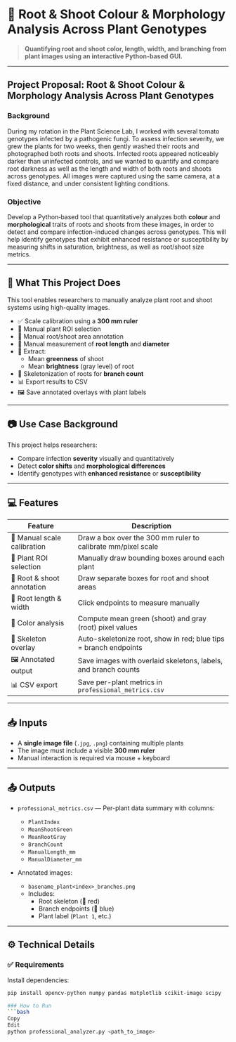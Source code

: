 # 🌿 Root & Shoot Colour & Morphology Analysis Across Plant Genotypes

> **Quantifying root and shoot color, length, width, and branching from plant images using an interactive Python-based GUI.**

---

## Project Proposal: Root & Shoot Colour & Morphology Analysis Across Plant Genotypes

### Background  
During my rotation in the Plant Science Lab, I worked with several tomato genotypes infected by a pathogenic fungi. To assess infection severity, we grew the plants for two weeks, then gently washed their roots and photographed both roots and shoots. Infected roots appeared noticeably darker than uninfected controls, and we wanted to quantify and compare root darkness as well as the length and width of both roots and shoots across genotypes. All images were captured using the same camera, at a fixed distance, and under consistent lighting conditions.


### Objective  
Develop a Python‐based tool that quantitatively analyzes both **colour** and **morphological** traits of roots and shoots from these images, in order to detect and compare infection-induced changes across genotypes. This will help identify genotypes that exhibit enhanced resistance or susceptibility by measuring shifts in saturation, brightness, as well as root/shoot size metrics.

---

## 🔧 What This Project Does

This tool enables researchers to manually analyze plant root and shoot systems using high-quality images.

- ✅ Scale calibration using a **300 mm ruler**
- 🌱 Manual plant ROI selection
- 🌿 Manual root/shoot area annotation
- 🎯 Manual measurement of **root length** and **diameter**
- 🎨 Extract:
  - Mean **greenness** of shoot
  - Mean **brightness** (gray level) of root
- 🔗 Skeletonization of roots for **branch count**
- 📊 Export results to CSV  
- 🖼️ Save annotated overlays with plant labels

---

## 📷 Use Case Background

This project helps researchers:

- Compare infection **severity** visually and quantitatively  
- Detect **color shifts** and **morphological differences**  
- Identify genotypes with **enhanced resistance** or **susceptibility**  

---

## 💻 Features

| Feature                    | Description                                                              |
|---------------------------|--------------------------------------------------------------------------|
| 🧭 Manual scale calibration | Draw a box over the 300 mm ruler to calibrate mm/pixel scale             |
| 🌱 Plant ROI selection      | Manually draw bounding boxes around each plant                           |
| 🌿 Root & shoot annotation  | Draw separate boxes for root and shoot areas                             |
| 🎯 Root length & width      | Click endpoints to measure manually                                      |
| 🎨 Color analysis           | Compute mean green (shoot) and gray (root) pixel values                  |
| 🔗 Skeleton overlay         | Auto-skeletonize root, show in red; blue tips = branch endpoints         |
| 🖼️ Annotated output         | Save images with overlaid skeletons, labels, and branch counts           |
| 📊 CSV export               | Save per-plant metrics in `professional_metrics.csv`                     |

---

## 📥 Inputs

- A **single image file** (`.jpg`, `.png`) containing multiple plants  
- The image must include a visible **300 mm ruler**  
- Manual interaction is required via mouse + keyboard  

---

## 📤 Outputs

- `professional_metrics.csv` — Per-plant data summary with columns:
  - `PlantIndex`
  - `MeanShootGreen`
  - `MeanRootGray`
  - `BranchCount`
  - `ManualLength_mm`
  - `ManualDiameter_mm`

- Annotated images:
  - `basename_plant<index>_branches.png`
  - Includes:
    - Root skeleton (🔴 red)
    - Branch endpoints (🔵 blue)
    - Plant label (`Plant 1`, etc.)

---

## ⚙️ Technical Details

### ✅ Requirements

Install dependencies:

```bash
pip install opencv-python numpy pandas matplotlib scikit-image scipy

### How to Run
```bash
Copy
Edit
python professional_analyzer.py <path_to_image>
